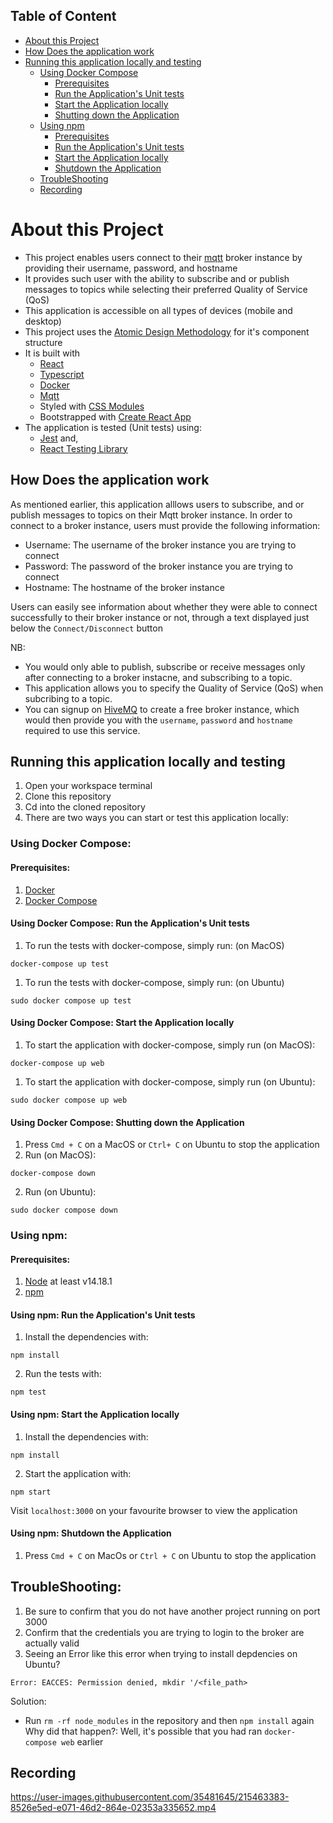 ## Table of Content

-   [About this Project](#about-this-project)
-   [How Does the application work](#how-does-the-application-work)
-   [Running this application locally and testing](#running-this-application-locally-and-testing)
    -   [Using Docker Compose](#using-docker-compose)
        -   [Prerequisites](#prerequisites)
        -   [Run the Application's Unit tests](#using-docker-compose-run-the-applications-unit-tests)
        -   [Start the Application locally](#using-docker-compose-start-the-application-locally)
        -   [Shutting down the Application](#using-docker-compose-shutting-down-the-application)
    -   [Using npm](#using-npm)
        -   [Prerequisites](#prerequisites-1)
        -   [Run the Application's Unit tests](#using-npm-run-the-applications-unit-tests)
        -   [Start the Application locally](#using-npm-start-the-application-locally)
        -   [Shutdown the Application](#using-npm-shutdown-the-application)
    -   [TroubleShooting](#troubleshooting)
    -   [Recording](#recording)

# About this Project

-   This project enables users connect to their [mqtt](https://mqtt.org/) broker instance by providing their username, password, and hostname
-   It provides such user with the ability to subscribe and or publish messages to topics while selecting their preferred Quality of Service (QoS)
-   This application is accessible on all types of devices (mobile and desktop)
-   This project uses the [Atomic Design Methodology](https://atomicdesign.bradfrost.com/chapter-2/) for it's component structure
-   It is built with
    -   [React](https://reactjs.org/)
    -   [Typescript](https://www.typescriptlang.org/)
    -   [Docker](https://docs.docker.com/compose/install/)
    -   [Mqtt](https://www.npmjs.com/package/precompiled-mqtt)
    -   Styled with [CSS Modules](https://github.com/css-modules/css-modules)
    -   Bootstrapped with [Create React App](https://create-react-app.dev/docs/getting-started/)
-   The application is tested (Unit tests) using:
    -   [Jest](https://jestjs.io/) and,
    -   [React Testing Library](https://testing-library.com/docs/react-testing-library/intro/)

## How Does the application work

As mentioned earlier, this application alllows users to subscribe, and or publish messages to topics on their Mqtt broker instance. In order to connect to a broker instance, users must provide the following information:

-   Username: The username of the broker instance you are trying to connect
-   Password: The password of the broker instance you are trying to connect
-   Hostname: The hostname of the broker instance

Users can easily see information about whether they were able to connect successfully to their broker instance or not, through a text displayed just below the `Connect/Disconnect` button

NB:

-   You would only able to publish, subscribe or receive messages only after connecting to a broker instacne, and subscribing to a topic.
-   This application allows you to specify the Quality of Service (QoS) when subcribing to a topic.
-   You can signup on [HiveMQ](https://www.hivemq.com/mqtt-cloud-broker/) to create a free broker instance, which would then provide you with the `username`, `password` and `hostname` required to use this service.

## Running this application locally and testing

1. Open your workspace terminal
2. Clone this repository
3. Cd into the cloned repository
4. There are two ways you can start or test this application locally:

### Using Docker Compose:

#### Prerequisites:

1.  [Docker](https://docs.docker.com/get-docker/)
2.  [Docker Compose](https://docs.docker.com/compose/install/)

#### Using Docker Compose: Run the Application's Unit tests

1. To run the tests with docker-compose, simply run: (on MacOS)

```
docker-compose up test
```

1. To run the tests with docker-compose, simply run: (on Ubuntu)

```
sudo docker compose up test
```

#### Using Docker Compose: Start the Application locally

1. To start the application with docker-compose, simply run (on MacOS):

```
docker-compose up web
```

1. To start the application with docker-compose, simply run (on Ubuntu):

```
sudo docker compose up web
```

#### Using Docker Compose: Shutting down the Application

1. Press `Cmd + C` on a MacOS or `Ctrl+ C` on Ubuntu to stop the application
2. Run (on MacOS):

```
docker-compose down
```

2. Run (on Ubuntu):

```
sudo docker compose down
```

### Using npm:

#### Prerequisites:

1. [Node](https://nodejs.org/en/) at least v14.18.1
2. [npm](https://docs.npmjs.com/downloading-and-installing-node-js-and-npm)

#### Using npm: Run the Application's Unit tests

1. Install the dependencies with:

```
npm install
```

2. Run the tests with:

```
npm test
```

#### Using npm: Start the Application locally

1. Install the dependencies with:

```
npm install
```

2. Start the application with:

```
npm start
```

Visit `localhost:3000` on your favourite browser to view the application

#### Using npm: Shutdown the Application

1. Press `Cmd + C` on MacOs or `Ctrl + C` on Ubuntu to stop the application

## TroubleShooting:

1. Be sure to confirm that you do not have another project running on port 3000
2. Confirm that the credentials you are trying to login to the broker are actually valid
3. Seeing an Error like this error when trying to install depdencies on Ubuntu?

```
Error: EACCES: Permission denied, mkdir '/<file_path>
```

Solution:

-   Run `rm -rf node_modules` in the repository and then `npm install` again
    Why did that happen?: Well, it's possible that you had ran `docker-compose web` earlier

## Recording

https://user-images.githubusercontent.com/35481645/215463383-8526e5ed-e071-46d2-864e-02353a335652.mp4
